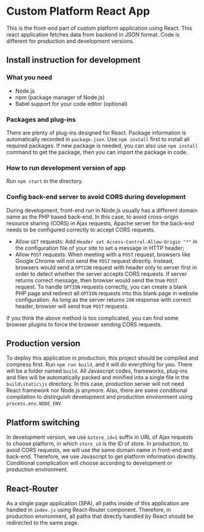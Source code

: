 # Custom Platform React App

This is the front-end part of custom platform application using React. This react application fetches data from backend in JSON format. Code is different for production and development versions.

## Install instruction for development

### What you need
* Node.js
* npm (package manager of Node.js)
* Babel support for your code editor (optional)

### Packages and plug-ins
There are plenty of plug-ins designed for React. Package information is automatically recorded in `package.json`. Use `npm install` first to install all required packages. If new package is needed, you can also use `npm install` command to get the package, then you can import the package in code.

### How to run development version of app
Run `npm start` in the directory.

### Config back-end server to avoid CORS during development
During development, front-end run in Node.js usually has a different domain name as the PHP based back-end. In this case, to avoid cross-origin resource sharing (CORS) in Ajax requests, Apache server for the back-end needs to be configured correctly to accept CORS requests. 

* Allow `GET` requests: Add `Header set Access-Control-Allow-Origin "*"` in the configuration file of your site to set a message in HTTP header;
* Allow `POST` requests: When meeting with a `POST` request, browsers like Google Chrome will not send the `POST` request directly. Instead, browsers would send a `OPTION` request with header only to server first in order to detect whether the server accepts CORS requests. If server returns correct message, then browser would send the true `POST` request. To handle `OPTION` requests correctly, you can create a blank PHP page and redirect all `OPTION` requests into this blank page in website configuration. As long as the server returns `200` response with correct header, browser will send true `POST` requests.

If you think the above method is too complicated, you can find some browser plugins to force the browser sending CORS requests.

## Production version
To deploy this application in production, this project should be compiled and compress first. Run `npm run build`, and it will do everything for you. There will be a folder named `build`. All Javascript codes, frameworks, plug-ins and files will be automatically packed and minified into a single file in the `build\static\js` directory. In this case, production server will not need React framework nor Node.js anymore. Also, there are some conditional compilation to distinguish development and production environment using `process.env.NODE_ENV`.

## Platform switching
In development version, we use `&store_id=1` suffix in URL of Ajax requests to choose platform, in which `store_id` is the ID of store. In production, to avoid CORS requests, we will use the same domain name in front-end and back-end. Therefore, we use Javascript to get platform information directly. Conditional complication will choose according to development or production environment.

## React-Router
As a single page application (SPA), all paths inside of this application are handled in `index.js` using React-Router component. Therefore, in production environment, all paths that directly handled by React should be redirected to the same page.